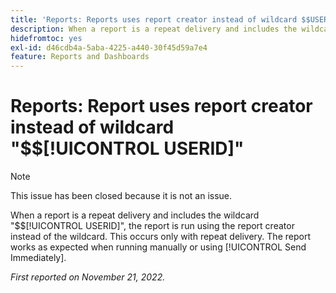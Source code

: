 ```yaml
---
title: 'Reports: Reports uses report creator instead of wildcard $$USERID'
description: When a report is a repeat delivery and includes the wildcard $$USERID, the report is run using the report creator instead of the wildcard. This occurs only with repeat delivery. The report works as expected when running manually or using Send Immediately.
hidefromtoc: yes
exl-id: d46cdb4a-5aba-4225-a440-30f45d59a7e4
feature: Reports and Dashboards
---
```

# Reports: Report uses report creator instead of wildcard "$$[!UICONTROL USERID]"

>[!NOTE]
>
>This issue has been closed because it is not an issue.

When a report is a repeat delivery and includes the wildcard "$$[!UICONTROL USERID]", the report is run using the report creator instead of the wildcard. This occurs only with repeat delivery. The report works as expected when running manually or using [!UICONTROL Send Immediately].

_First reported on November 21, 2022._
